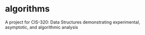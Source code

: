 # algorithms
A project for CIS-320: Data Structures demonstrating experimental, asymptotic, and algorithmic analysis
